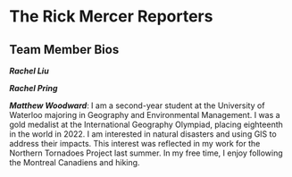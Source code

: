 # The Rick Mercer Reporters

## Team Member Bios

***Rachel Liu***

***Rachel Pring***

***Matthew Woodward***: I am a second-year student at the University of Waterloo majoring in Geography and Environmental Management. I was a gold medalist at the International Geography Olympiad, placing eighteenth in the world in 2022. I am interested in natural disasters and using GIS to address their impacts. This interest was reflected in my work for the Northern Tornadoes Project last summer. In my free time, I enjoy following the Montreal Canadiens and hiking.
